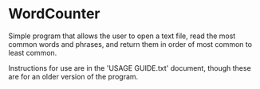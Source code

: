 # WordCounter

Simple program that allows the user to open a text file, read the most common words and phrases, and return them in order of most common to least common.

Instructions for use are in the 'USAGE GUIDE.txt' document, though these are for an older version of the program.
